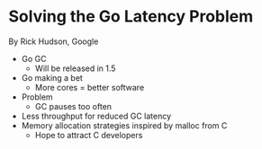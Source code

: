 # Solving the Go Latency Problem

By Rick Hudson, Google

- Go GC
  - Will be released in 1.5
- Go making a bet
  - More cores = better software
- Problem
  - GC pauses too often
- Less throughput for reduced GC latency
- Memory allocation strategies inspired by malloc from C
  - Hope to attract C developers
